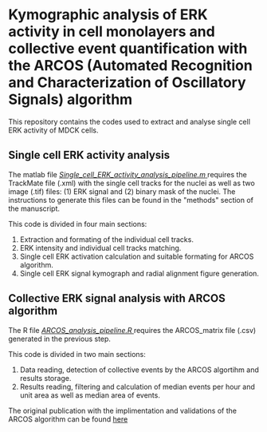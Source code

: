 # Kymographic analysis of ERK activity in cell monolayers and collective event quantification with the ARCOS (Automated Recognition and Characterization of Oscillatory Signals) algorithm

This repository contains the codes used to extract and analyse single cell ERK activity of MDCK cells. 

## Single cell ERK activity analysis

The matlab file <ins> *Single_cell_ERK_activity_analysis_pipeline.m* </ins> requires the TrackMate file (.xml) with the single cell tracks for the nuclei as well as two image (.tif) files: (1) ERK signal and (2) binary mask of the nuclei. The instructions to generate this files can be found in the "methods" section of the manuscript. 

This code is divided in four main sections:

1. Extraction and formating of the individual cell tracks.
2. ERK intensity and individual cell tracks matching.
3. Single cell ERK activation calculation and suitable formating for ARCOS algorithm.
4. Single cell ERK signal kymograph and radial alignment figure generation.

## Collective ERK signal analysis with ARCOS algorithm

The R file <ins> *ARCOS_analysis_pipeline.R* </ins> requires the ARCOS_matrix file (.csv) generated in the previous step. 

This code is divided in two main sections:

1. Data reading, detection of collective events by the ARCOS algortihm and results storage.
2. Results reading, filtering and calculation of median events per hour and unit area as well as median area of events. 

The original publication with the implimentation and validations of the ARCOS algorithm can be found [here](https://rupress.org/jcb/article/222/10/e202207048/276138/Automatic-detection-of-spatio-temporal-signaling) 
